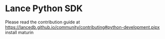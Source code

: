 # Lance Python SDK

Please read the contribution guide at https://lancedb.github.io/community/contributing#python-development.pipx install maturin
